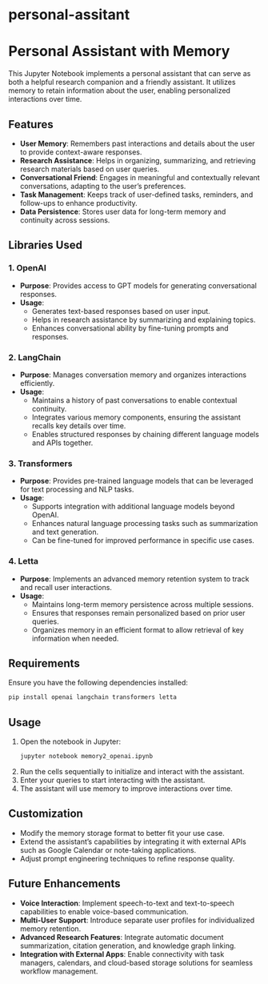 # personal-assitant
# Personal Assistant with Memory

This Jupyter Notebook implements a personal assistant that can serve as both a helpful research companion and a friendly assistant. It utilizes memory to retain information about the user, enabling personalized interactions over time.

## Features
- **User Memory**: Remembers past interactions and details about the user to provide context-aware responses.
- **Research Assistance**: Helps in organizing, summarizing, and retrieving research materials based on user queries.
- **Conversational Friend**: Engages in meaningful and contextually relevant conversations, adapting to the user’s preferences.
- **Task Management**: Keeps track of user-defined tasks, reminders, and follow-ups to enhance productivity.
- **Data Persistence**: Stores user data for long-term memory and continuity across sessions.

## Libraries Used
### 1. OpenAI
- **Purpose**: Provides access to GPT models for generating conversational responses.
- **Usage**:
  - Generates text-based responses based on user input.
  - Helps in research assistance by summarizing and explaining topics.
  - Enhances conversational ability by fine-tuning prompts and responses.

### 2. LangChain
- **Purpose**: Manages conversation memory and organizes interactions efficiently.
- **Usage**:
  - Maintains a history of past conversations to enable contextual continuity.
  - Integrates various memory components, ensuring the assistant recalls key details over time.
  - Enables structured responses by chaining different language models and APIs together.

### 3. Transformers
- **Purpose**: Provides pre-trained language models that can be leveraged for text processing and NLP tasks.
- **Usage**:
  - Supports integration with additional language models beyond OpenAI.
  - Enhances natural language processing tasks such as summarization and text generation.
  - Can be fine-tuned for improved performance in specific use cases.

### 4. Letta
- **Purpose**: Implements an advanced memory retention system to track and recall user interactions.
- **Usage**:
  - Maintains long-term memory persistence across multiple sessions.
  - Ensures that responses remain personalized based on prior user queries.
  - Organizes memory in an efficient format to allow retrieval of key information when needed.

## Requirements
Ensure you have the following dependencies installed:
```bash
pip install openai langchain transformers letta
```

## Usage
1. Open the notebook in Jupyter:
   ```bash
   jupyter notebook memory2_openai.ipynb
   ```
2. Run the cells sequentially to initialize and interact with the assistant.
3. Enter your queries to start interacting with the assistant.
4. The assistant will use memory to improve interactions over time.

## Customization
- Modify the memory storage format to better fit your use case.
- Extend the assistant’s capabilities by integrating it with external APIs such as Google Calendar or note-taking applications.
- Adjust prompt engineering techniques to refine response quality.

## Future Enhancements
- **Voice Interaction**: Implement speech-to-text and text-to-speech capabilities to enable voice-based communication.
- **Multi-User Support**: Introduce separate user profiles for individualized memory retention.
- **Advanced Research Features**: Integrate automatic document summarization, citation generation, and knowledge graph linking.
- **Integration with External Apps**: Enable connectivity with task managers, calendars, and cloud-based storage solutions for seamless workflow management.




